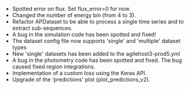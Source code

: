 * Spotted error on flux. Set flux_error=0 for now. 
* Changed the number of energy bin (from 4 to 3).
* Refactor APDataset to be able to process a single time series and to extract sub-sequences.
* A bug in the simulation code has been spotted and fixed! 
* The dataset config file now supports 'single' and 'multiple' dataset types
* New 'single' datasets has been added to the agilehost3-prod5.yml
* A bug in the photometry code has been spotted and fixed. The bug caused fixed region integrations.
* Implementation of a custom loss using the Keras API.
* Upgrade of the 'predictions' plot (plot_predictions_v2).